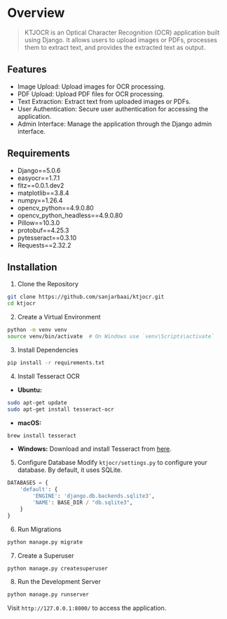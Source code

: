 # Overview
>KTJOCR is an Optical Character Recognition (OCR) application built using Django. It allows users to upload images or PDFs, processes them to extract text, and provides the extracted text as output.

## Features
- Image Upload: Upload images for OCR processing.
- PDF Upload: Upload PDF files for OCR processing.
- Text Extraction: Extract text from uploaded images or PDFs.
- User Authentication: Secure user authentication for accessing the application.
- Admin Interface: Manage the application through the Django admin interface.

## Requirements
- Django==5.0.6
- easyocr==1.7.1
- fitz==0.0.1.dev2
- matplotlib==3.8.4
- numpy==1.26.4
- opencv_python==4.9.0.80
- opencv_python_headless==4.9.0.80
- Pillow==10.3.0
- protobuf==4.25.3
- pytesseract==0.3.10
- Requests==2.32.2

## Installation

1. Clone the Repository
```bash
git clone https://github.com/sanjarbaai/ktjocr.git
cd ktjocr
```
2. Create a Virtual Environment
```bash
python -m venv venv
source venv/bin/activate  # On Windows use `venv\Scripts\activate`
```
3. Install Dependencies
```bash
pip install -r requirements.txt
```
4. Install Tesseract OCR
- **Ubuntu:**
```bash
sudo apt-get update
sudo apt-get install tesseract-ocr
```
- **macOS:**
```bash
brew install tesseract
```
- **Windows:**
Download and install Tesseract from [here](https://github.com/UB-Mannheim/tesseract/wiki).
5. Configure Database
Modify `ktjocr/settings.py` to configure your database. By default, it uses SQLite.
```python
DATABASES = {
    'default': {
        'ENGINE': 'django.db.backends.sqlite3',
        'NAME': BASE_DIR / "db.sqlite3",
    }
}
```
6. Run Migrations
```bash
python manage.py migrate
```
7. Create a Superuser
```bash
python manage.py createsuperuser
```
8. Run the Development Server
```bash
python manage.py runserver
```
Visit `http://127.0.0.1:8000/` to access the application.
